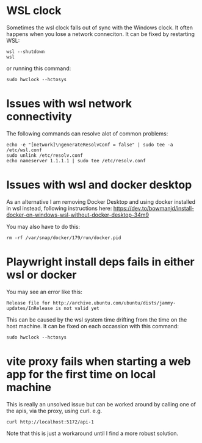 # WSL clock

Sometimes the wsl clock falls out of sync with the Windows clock. It often happens
when you lose a network conneciton. It can be fixed by restarting WSL:

```
wsl --shutdown
wsl
```

or running this command:

```
sudo hwclock --hctosys
```

# Issues with wsl network connectivity

The following commands can resolve alot of common problems:

```
echo -e "[network]\ngenerateResolvConf = false" | sudo tee -a /etc/wsl.conf
sudo unlink /etc/resolv.conf
echo nameserver 1.1.1.1 | sudo tee /etc/resolv.conf
```

# Issues with wsl and docker desktop

As an alternative I am removing Docker Desktop and using docker installed in wsl instead, following instructions here:
https://dev.to/bowmanjd/install-docker-on-windows-wsl-without-docker-desktop-34m9

You may also have to do this:

```
rm -rf /var/snap/docker/179/run/docker.pid
```

# Playwright install deps fails in either wsl or docker

You may see an error like this:

```
Release file for http://archive.ubuntu.com/ubuntu/dists/jammy-updates/InRelease is not valid yet
```

This can be caused by the wsl system time drifting from the time on the host machine. It can be fixed on each occassion with this command:

```
sudo hwclock --hctosys
```

# vite proxy fails when starting a web app for the first time on local machine

This is really an unsolved issue but can be worked around by calling one of the apis, via the proxy, using curl. e.g.

```
curl http://localhost:5172/api-1
```

Note that this is just a workaround until I find a more robust solution.